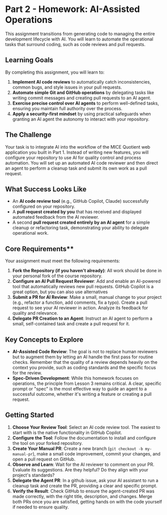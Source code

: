 # Part 2 - Homework: AI-Assisted Operations

This assignment transitions from generating code to managing the entire development lifecycle with AI. You will learn to automate the operational tasks that surround coding, such as code reviews and pull requests.

## Learning Goals

By completing this assignment, you will learn to:

1. **Implement AI code reviews** to automatically catch inconsistencies, common bugs, and style issues in your pull requests.  
2. **Automate simple Git and GitHub operations** by delegating tasks like writing commit messages and creating pull requests to an AI agent.  
3. **Exercise precise control over AI agents** to perform well-defined tasks, ensuring you maintain full authority over the process.  
4. **Apply a security-first mindset** by using practical safeguards when granting an AI agent the autonomy to interact with your repository.

## The Challenge

Your task is to integrate AI into the workflow of the MICE Quotient web application you built in Part 1\. Instead of writing new features, you will configure your repository to use AI for quality control and process automation. You will set up an automated AI code reviewer and then direct an agent to perform a cleanup task and submit its own work as a pull request.

## What Success Looks Like

- An **AI code review tool** (e.g., GitHub Copilot, Claude) successfully configured on your repository.  
- A **pull request created by you** that has received and displayed automated feedback from the AI reviewer.  
- A second **pull request created entirely by an AI agent** for a simple cleanup or refactoring task, demonstrating your ability to delegate operational work.

## Core Requirements**

Your assignment must meet the following requirements:

1. **Fork the Repository (if you haven't already)**: All work should be done in your personal fork of the course repository.  
2. **Configure an AI Pull Request Reviewer**: Add and enable an AI-powered tool that automatically reviews new pull requests. GitHub Copilot is a great option, but you can also use alternatives  
3. **Submit a PR for AI Review**: Make a small, manual change to your project (e.g., refactor a function, add comments, fix a typo). Create a pull request to see your AI reviewer in action. Analyze its feedback for quality and relevance.  
4. **Delegate PR Creation to an Agent**: Instruct an AI agent to perform a small, self-contained task and create a pull request for it.

## Key Concepts to Explore

- **AI-Assisted Code Review**: The goal is not to replace human reviewers but to augment them by letting an AI handle the first pass for routine checks. Remember that the quality of a review depends heavily on the context you provide, such as coding standards and the specific focus for the review.  
- **Spec-Driven Development**: While this homework focuses on operations, the principle from Lesson 3 remains critical. A clear, specific prompt or "spec" is the most effective way to guide an agent to a successful outcome, whether it's writing a feature or creating a pull request.

## Getting Started

1. **Choose Your Review Tool**: Select an AI code review tool. The easiest to start with is the native functionality in GitHub Copilot.  
2. **Configure the Tool**: Follow the documentation to install and configure the tool on your forked repository.  
3. **Create Your Manual PR**: Create a new branch (`git checkout -b my-manual-pr`), make a small code improvement, commit your changes, and open a pull request on GitHub.  
4. **Observe and Learn**: Wait for the AI reviewer to comment on your PR. Evaluate its suggestions. Are they helpful? Do they align with your project's standards?  
5. **Delegate the Agent PR**: In a github issue, ask your AI assistant to run a cleanup task and create the PR, providing a clear and specific prompt.  
6. **Verify the Result**: Check GitHub to ensure the agent-created PR was made correctly, with the right title, description, and changes. Merge both PRs once you are satisfied, getting hands on with the code yourself if needed to ensure quality.
